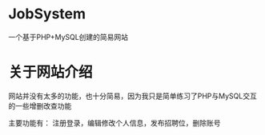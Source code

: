 # JobSystem
一个基于PHP+MySQL创建的简易网站

# 关于网站介绍 
网站并没有太多的功能，也十分简易，因为我只是简单练习了PHP与MySQL交互的一些增删改查功能

主要功能有：
注册登录，编辑修改个人信息，发布招聘位，删除账号


